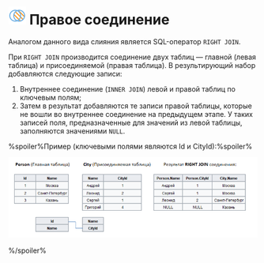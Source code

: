 # ![Правое соединение](../../../images/icons/joindata/join-modes-join-right_default.svg) Правое соединение

Аналогом данного вида слияния является SQL-оператор `RIGHT JOIN`.

При `RIGHT JOIN` производится соединение двух таблиц — главной (левая таблица) и присоединяемой (правая таблица). В результирующий набор добавляются следующие записи:

1. Внутреннее соединение (`INNER JOIN`) левой и правой таблиц по ключевым полям;
2. Затем в результат добавляются те записи правой таблицы, которые не вошли во внутреннее соединение на предыдущем этапе. У таких записей поля, предназначенные для значений из левой таблицы, заполняются значениями `NULL`.

%spoiler%Пример (ключевыми полями являются Id и CityId):%spoiler%

![](./right-1.png)

%/spoiler%